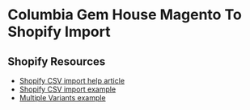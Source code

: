 # Columbia Gem House Magento To Shopify Import

## Shopify Resources

- [Shopify CSV import help article](https://help.shopify.com/en/manual/products/import-export/using-csv#get-a-sample-csv-file)
- [Shopify CSV import example](https://github.com/shopifypartners/product-csvs/blob/master/home-and-garden.csv#L3)
- [Multiple Variants example](https://community.shopify.com/c/Shopify-Discussion/Correct-format-for-importing-products-with-variants/td-p/286027)
